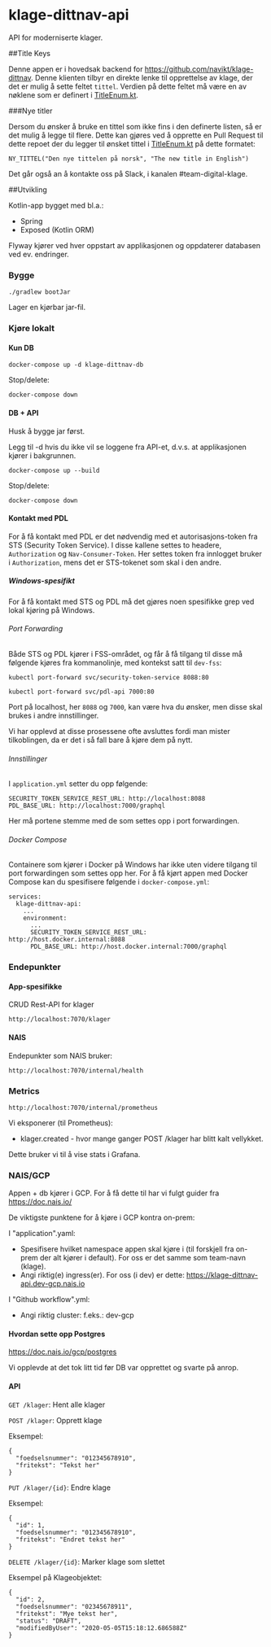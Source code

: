 # klage-dittnav-api

API for moderniserte klager.

##Title Keys

Denne appen er i hovedsak backend for https://github.com/navikt/klage-dittnav. 
Denne klienten tilbyr en direkte lenke til opprettelse av klage, der det er mulig å sette feltet `tittel`. 
Verdien på dette feltet må være en av nøklene som er definert i [TitleEnum.kt](src/main/kotlin/no/nav/klage/domain/titles/TitleEnum.kt).

###Nye titler

Dersom du ønsker å bruke en tittel som ikke fins i den definerte listen, så er det mulig å legge til flere. 
Dette kan gjøres ved å opprette en Pull Request til dette repoet der du legger til ønsket tittel i [TitleEnum.kt](src/main/kotlin/no/nav/klage/domain/titles/TitleEnum.kt) på dette formatet:
```
NY_TITTEL("Den nye tittelen på norsk", "The new title in English")
```
Det går også an å kontakte oss på Slack, i kanalen #team-digital-klage.


##Utvikling

Kotlin-app bygget med bl.a.:
* Spring
* Exposed (Kotlin ORM)

Flyway kjører ved hver oppstart av applikasjonen og oppdaterer databasen ved ev. endringer.

### Bygge
```
./gradlew bootJar
```
Lager en kjørbar jar-fil.

### Kjøre lokalt

#### Kun DB
```
docker-compose up -d klage-dittnav-db
```

Stop/delete:
```
docker-compose down
```

#### DB + API
Husk å bygge jar først.

Legg til -d hvis du ikke vil se loggene fra API-et, d.v.s. at applikasjonen kjører i bakgrunnen.
```
docker-compose up --build
```
Stop/delete:
```
docker-compose down
```

#### Kontakt med PDL

For å få kontakt med PDL er det nødvendig med et autorisasjons-token fra STS (Security Token Service). I disse kallene
settes to headere, `Authorization` og `Nav-Consumer-Token`. Her settes token fra innlogget bruker i `Authorization`, 
mens det er STS-tokenet som skal i den andre. 

##### Windows-spesifikt

For å få kontakt med STS og PDL må det gjøres noen spesifikke grep ved lokal kjøring på Windows. 

###### Port Forwarding

Både STS og PDL kjører i FSS-området, og får å få tilgang til disse må følgende kjøres fra kommanolinje, med kontekst 
satt til `dev-fss`:
```
kubectl port-forward svc/security-token-service 8088:80
```
```
kubectl port-forward svc/pdl-api 7000:80
```

Port på localhost, her `8088` og `7000`, kan være hva du ønsker, men disse skal brukes i andre innstillinger.

Vi har opplevd at disse prosessene ofte avsluttes fordi man mister tilkoblingen, da er det i så fall bare å kjøre dem på
nytt. 
###### Innstillinger

I `application.yml` setter du opp følgende:
```
SECURITY_TOKEN_SERVICE_REST_URL: http://localhost:8088
PDL_BASE_URL: http://localhost:7000/graphql
``` 
Her må portene stemme med de som settes opp i port forwardingen.

###### Docker Compose

Containere som kjører i Docker på Windows har ikke uten videre tilgang til port forwardingen som settes opp her. For å 
få kjørt appen med Docker Compose kan du spesifisere følgende i `docker-compose.yml`:

```
services:
  klage-dittnav-api:
    ...
    environment:
      ...
      SECURITY_TOKEN_SERVICE_REST_URL: http://host.docker.internal:8088
      PDL_BASE_URL: http://host.docker.internal:7000/graphql
``` 


### Endepunkter

#### App-spesifikke
CRUD Rest-API for klager
```
http://localhost:7070/klager
```
#### NAIS
Endepunkter som NAIS bruker:
```
http://localhost:7070/internal/health
```

### Metrics
```
http://localhost:7070/internal/prometheus
```
Vi eksponerer (til Prometheus):

* klager.created - hvor mange ganger POST /klager har blitt kalt vellykket.

Dette bruker vi til å vise stats i Grafana.

### NAIS/GCP
Appen + db kjører i GCP. For å få dette til har vi fulgt guider fra https://doc.nais.io/

De viktigste punktene for å kjøre i GCP kontra on-prem:

I "application".yaml:
* Spesifisere hvilket namespace appen skal kjøre i (til forskjell fra on-prem der alt kjører i default). For oss er det samme som team-navn (klage).
* Angi riktig(e) ingress(er). For oss (i dev) er dette: https://klage-dittnav-api.dev-gcp.nais.io  

I "Github workflow".yml:
* Angi riktig cluster: f.eks.: dev-gcp

#### Hvordan sette opp Postgres
https://doc.nais.io/gcp/postgres

Vi opplevde at det tok litt tid før DB var opprettet og svarte på anrop.

#### API
`GET /klager`: Hent alle klager

`POST /klager`: Opprett klage

Eksempel:
```
{
  "foedselsnummer": "012345678910",
  "fritekst": "Tekst her"
}
```

`PUT /klager/{id}`: Endre klage

Eksempel:
```
{
  "id": 1,
  "foedselsnummer": "012345678910",
  "fritekst": "Endret tekst her"
}
```

`DELETE /klager/{id}`: Marker klage som slettet

Eksempel på Klageobjektet:
```
{
  "id": 2,
  "foedselsnummer": "02345678911",
  "fritekst": "Mye tekst her",
  "status": "DRAFT",
  "modifiedByUser": "2020-05-05T15:18:12.686588Z"
}
```